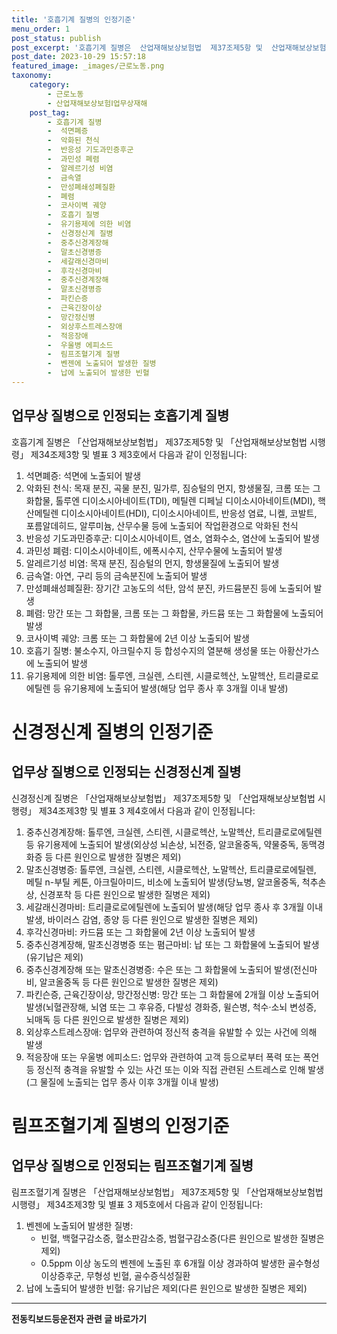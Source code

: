 ```yaml
---
title: '호흡기계 질병의 인정기준'
menu_order: 1
post_status: publish
post_excerpt: '호흡기계 질병은  산업재해보상보험법  제37조제5항 및  산업재해보상보험법 시행령  제34조제3항 및 별표 3 제3호에서 다음과 같이 인정됩니다 '
post_date: 2023-10-29 15:57:18
featured_image: _images/근로노동.png
taxonomy:
    category:
        - 근로노동
        - 산업재해보상보험Ⅰ업무상재해
    post_tag:
        - 호흡기계 질병
        -  석면폐증
        -  악화된 천식
        -  반응성 기도과민증후군
        -  과민성 폐렴
        -  알레르기성 비염
        -  금속열
        -  만성폐쇄성폐질환
        -  폐렴
        -  코사이벽 궤양
        -  호흡기 질병
        -  유기용제에 의한 비염
        -  신경정신계 질병
        -  중추신경계장해
        -  말초신경병증
        -  세갈래신경마비
        -  후각신경마비
        -  중추신경계장해
        -  말초신경병증
        -  파킨슨증
        -  근육긴장이상
        -  망간정신병
        -  외상후스트레스장애
        -  적응장애
        -  우울병 에피소드
        -  림프조혈기계 질병
        -  벤젠에 노출되어 발생한 질병
        -  납에 노출되어 발생한 빈혈
---
```



## 업무상 질병으로 인정되는 호흡기계 질병

호흡기계 질병은 「산업재해보상보험법」 제37조제5항 및 「산업재해보상보험법 시행령」 제34조제3항 및 별표 3 제3호에서 다음과 같이 인정됩니다:

1. 석면폐증: 석면에 노출되어 발생
2. 악화된 천식: 목재 분진, 곡물 분진, 밀가루, 짐승털의 먼지, 항생물질, 크롬 또는 그 화합물, 톨루엔 디이소시아네이트(TDI), 메틸렌 디페닐 디이소시아네이트(MDI), 핵산메틸렌 디이소시아네이트(HDI), 디이소시아네이트, 반응성 염료, 니켈, 코발트, 포름알데히드, 알루미늄, 산무수물 등에 노출되어 작업환경으로 악화된 천식
3. 반응성 기도과민증후군: 디이소시아네이트, 염소, 염화수소, 염산에 노출되어 발생
4. 과민성 폐렴: 디이소시아네이트, 에폭시수지, 산무수물에 노출되어 발생
5. 알레르기성 비염: 목재 분진, 짐승털의 먼지, 항생물질에 노출되어 발생
6. 금속열: 아연, 구리 등의 금속분진에 노출되어 발생
7. 만성폐쇄성폐질환: 장기간 고농도의 석탄, 암석 분진, 카드뮴분진 등에 노출되어 발생
8. 폐렴: 망간 또는 그 화합물, 크롬 또는 그 화합물, 카드뮴 또는 그 화합물에 노출되어 발생
9. 코사이벽 궤양: 크롬 또는 그 화합물에 2년 이상 노출되어 발생
10. 호흡기 질병: 불소수지, 아크릴수지 등 합성수지의 열분해 생성물 또는 아황산가스에 노출되어 발생
11. 유기용제에 의한 비염: 톨루엔, 크실렌, 스티렌, 시클로헥산, 노말헥산, 트리클로로에틸렌 등 유기용제에 노출되어 발생(해당 업무 종사 후 3개월 이내 발생)

# 신경정신계 질병의 인정기준

## 업무상 질병으로 인정되는 신경정신계 질병

신경정신계 질병은 「산업재해보상보험법」 제37조제5항 및 「산업재해보상보험법 시행령」 제34조제3항 및 별표 3 제4호에서 다음과 같이 인정됩니다:

1. 중추신경계장해: 톨루엔, 크실렌, 스티렌, 시클로헥산, 노말헥산, 트리클로로에틸렌 등 유기용제에 노출되어 발생(외상성 뇌손상, 뇌전증, 알코올중독, 약물중독, 동맥경화증 등 다른 원인으로 발생한 질병은 제외)
2. 말초신경병증: 톨루엔, 크실렌, 스티렌, 시클로헥산, 노말헥산, 트리클로로에틸렌, 메틸 n-부틸 케톤, 아크릴아미드, 비소에 노출되어 발생(당뇨병, 알코올중독, 척추손상, 신경포착 등 다른 원인으로 발생한 질병은 제외)
3. 세갈래신경마비: 트리클로로에틸렌에 노출되어 발생(해당 업무 종사 후 3개월 이내 발생, 바이러스 감염, 종양 등 다른 원인으로 발생한 질병은 제외)
4. 후각신경마비: 카드뮴 또는 그 화합물에 2년 이상 노출되어 발생
5. 중추신경계장해, 말초신경병증 또는 폄근마비: 납 또는 그 화합물에 노출되어 발생(유기납은 제외)
6. 중추신경계장해 또는 말초신경병증: 수은 또는 그 화합물에 노출되어 발생(전신마비, 알코올중독 등 다른 원인으로 발생한 질병은 제외)
7. 파킨슨증, 근육긴장이상, 망간정신병: 망간 또는 그 화합물에 2개월 이상 노출되어 발생(뇌혈관장해, 뇌염 또는 그 후유증, 다발성 경화증, 윌슨병, 척수·소뇌 변성증, 뇌매독 등 다른 원인으로 발생한 질병은 제외)
8. 외상후스트레스장애: 업무와 관련하여 정신적 충격을 유발할 수 있는 사건에 의해 발생
9. 적응장애 또는 우울병 에피소드: 업무와 관련하여 고객 등으로부터 폭력 또는 폭언 등 정신적 충격을 유발할 수 있는 사건 또는 이와 직접 관련된 스트레스로 인해 발생(그 물질에 노출되는 업무 종사 이후 3개월 이내 발생)

# 림프조혈기계 질병의 인정기준

## 업무상 질병으로 인정되는 림프조혈기계 질병

림프조혈기계 질병은 「산업재해보상보험법」 제37조제5항 및 「산업재해보상보험법 시행령」 제34조제3항 및 별표 3 제5호에서 다음과 같이 인정됩니다:

1. 벤젠에 노출되어 발생한 질병:
   - 빈혈, 백혈구감소증, 혈소판감소증, 범혈구감소증(다른 원인으로 발생한 질병은 제외)
   - 0.5ppm 이상 농도의 벤젠에 노출된 후 6개월 이상 경과하여 발생한 골수형성이상증후군, 무형성 빈혈, 골수증식성질환
2. 납에 노출되어 발생한 빈혈: 유기납은 제외(다른 원인으로 발생한 질병은 제외)
<!-- wp:separator -->
<hr class="wp-block-separator has-alpha-channel-opacity"/>
<!-- /wp:separator -->

<!-- wp:group {"backgroundColor":"base","layout":{"type":"constrained"}} -->
<div class="wp-block-group has-base-background-color has-background"><!-- wp:paragraph {"align":"center","fontSize":"medium"} -->
<p class="has-text-align-center has-large-font-size"><strong>전동킥보드등운전자 관련 글 바로가기</strong></p>
<!-- /wp:paragraph -->


<!-- wp:latest-posts
{"categories":[{"id":1824,"count":19,"description":"","link":"https://uknowlaw.com/category/%ec%a0%84%eb%8f%99%ed%82%a5%eb%b3%b4%eb%93%9c%eb%93%b1%ec%9a%b4%ec%a0%84%ec%9e%90/","name":"전동킥보드등운전자","slug":"전동킥보드등운전자","taxonomy":"category","parent":0,"meta":[],"_links":{"self":[{"href":"https://uknowlaw.com/wp-json/wp/v2/categories/1824"}],"collection":[{"href":"https://uknowlaw.com/wp-json/wp/v2/categories"}],"about":[{"href":"https://uknowlaw.com/wp-json/wp/v2/taxonomies/category"}],"wp:post_type":[{"href":"https://uknowlaw.com/wp-json/wp/v2/posts?categories=1824"}],"curies":[{"name":"wp","href":"https://api.w.org/{rel}","templated":true}]}}],"postsToShow":100,"excerptLength":28,"postLayout":"grid","columns":2,"featuredImageAlign":"left","featuredImageSizeSlug":"large","fontSize":18px} /--></div>
<!-- /wp:group -->